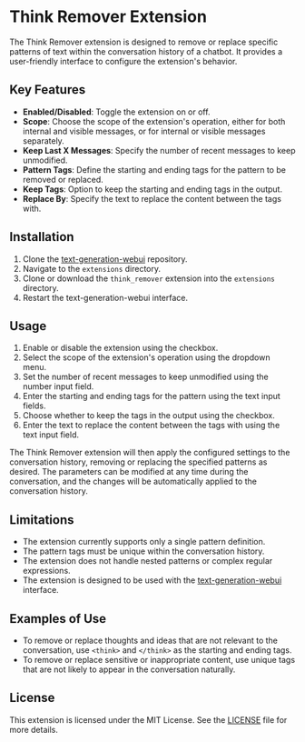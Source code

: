 # Think Remover Extension

The Think Remover extension is designed to remove or replace specific patterns of text within the conversation history of a chatbot. It provides a user-friendly interface to configure the extension's behavior.

## Key Features

- **Enabled/Disabled**: Toggle the extension on or off.
- **Scope**: Choose the scope of the extension's operation, either for both internal and visible messages, or for internal or visible messages separately.
- **Keep Last X Messages**: Specify the number of recent messages to keep unmodified.
- **Pattern Tags**: Define the starting and ending tags for the pattern to be removed or replaced.
- **Keep Tags**: Option to keep the starting and ending tags in the output.
- **Replace By**: Specify the text to replace the content between the tags with.

## Installation

1. Clone the [text-generation-webui](https://github.com/oobabooga/text-generation-webui) repository.
2. Navigate to the `extensions` directory.
3. Clone or download the `think_remover` extension into the `extensions` directory.
4. Restart the text-generation-webui interface.

## Usage

1. Enable or disable the extension using the checkbox.
2. Select the scope of the extension's operation using the dropdown menu.
3. Set the number of recent messages to keep unmodified using the number input field.
4. Enter the starting and ending tags for the pattern using the text input fields.
5. Choose whether to keep the tags in the output using the checkbox.
6. Enter the text to replace the content between the tags with using the text input field.

The Think Remover extension will then apply the configured settings to the conversation history, removing or replacing the specified patterns as desired. The parameters can be modified at any time during the conversation, and the changes will be automatically applied to the conversation history.

## Limitations

- The extension currently supports only a single pattern definition.
- The pattern tags must be unique within the conversation history.
- The extension does not handle nested patterns or complex regular expressions.
- The extension is designed to be used with the [text-generation-webui](https://github.com/oobabooga/text-generation-webui) interface.

## Examples of Use

- To remove or replace thoughts and ideas that are not relevant to the conversation, use `<think>` and `</think>` as the starting and ending tags.
- To remove or replace sensitive or inappropriate content, use unique tags that are not likely to appear in the conversation naturally.

## License

This extension is licensed under the MIT License. See the [LICENSE](LICENSE) file for more details.